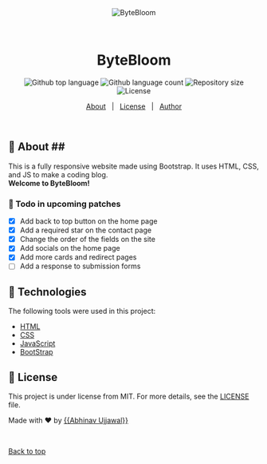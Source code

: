 
<div align="center" id="top"> 
  <img src="./.github/app.gif" alt="ByteBloom" />

  &#xa0;

  <!-- <a href="https://bytebloom.netlify.app">Demo</a> -->
</div>

<h1 align="center">ByteBloom</h1>

<p align="center">
  <img alt="Github top language" src="https://img.shields.io/github/languages/top/abhinav-ujjawal/Coding-Blog-using-Bootstrap?color=56BEB8">

  <img alt="Github language count" src="https://img.shields.io/github/languages/count/abhinav-ujjawal/Coding-Blog-using-Bootstrap?color=56BEB8">

  <img alt="Repository size" src="https://img.shields.io/github/repo-size/abhinav-ujjawal/Coding-Blog-using-Bootstrap?color=56BEB8">

  <img alt="License" src="https://img.shields.io/github/license/abhinav-ujjawal/Coding-Blog-using-Bootstrap?color=56BEB8">

  <!-- <img alt="Github issues" src="https://img.shields.io/github/issues/abhinav-ujjawal/Coding-Blog-using-Bootstrap?color=56BEB8" /> -->

  <!-- <img alt="Github forks" src="https://img.shields.io/github/forks/abhinav-ujjawal/Coding-Blog-using-Bootstrap?color=56BEB8" /> -->

  <!-- <img alt="Github stars" src="https://img.shields.io/github/stars/abhinav-ujjawal/Coding-Blog-using-Bootstrap?color=56BEB8" /> -->
</p>

<!-- Status -->

<!-- <h4 align="center"> 
	🚧  ByteBloom 🚀 Under construction...  🚧
</h4> 

<hr> -->

<p align="center">
  <a href="#dart-about">About</a> &#xa0; | &#xa0; 
  <!-- <a href="#sparkles-features">Features</a> &#xa0; | &#xa0; -->
  <!-- <a href="#rocket-technologies">Technologies</a> &#xa0; | &#xa0; -->
  <!-- <a href="#white_check_mark-requirements">Requirements</a> &#xa0; | &#xa0;
  <a href="#checkered_flag-starting">Starting</a> &#xa0; | &#xa0; -->
  <a href="#memo-license">License</a> &#xa0; | &#xa0;
  <a href="https://github.com/abhinav-ujjawal" target="_blank">Author</a>
</p>

<br>

## :dart: About ##<!-- ### ❓ About -->
This is a fully responsive website made using Bootstrap. It uses HTML, CSS, and JS to make a coding blog. <br>
**Welcome to ByteBloom!**


<!-- ## :sparkles: Features ##

:heavy_check_mark: Feature 1;\
:heavy_check_mark: Feature 2;\
:heavy_check_mark: Feature 3; -->

### 📝 Todo in upcoming patches

- [x] Add back to top button on the home page
- [x] Add a required star on the contact page
- [x] Change the order of the fields on the site
- [x] Add socials on the home page
- [x] Add more cards and redirect pages
- [ ] Add a response to submission forms
<!-- - [ ] Add a demo video of the site in the README -->


## :rocket: Technologies ##

The following tools were used in this project:

- [HTML](https://expo.io/)
- [CSS](https://nodejs.org/en/)
- [JavaScript](https://pt-br.reactjs.org/)
- [BootStrap](https://www.typescriptlang.org/)
<!-- - [React Native](https://reactnative.dev/) -->

<!-- ## :white_check_mark: Requirements ##

None at all! Just star -->

<!-- ## :checkered_flag: Starting ##

```bash
# Clone this project
$ git clone https://github.com/{{YOUR_GITHUB_USERNAME}}/bytebloom

# Access
$ cd bytebloom

# Install dependencies
$ yarn

# Run the project
$ yarn start

# The server will initialize in the <http://localhost:3000>
``` -->

## :memo: License ##

This project is under license from MIT. For more details, see the [LICENSE](LICENSE.md) file.


Made with :heart: by <a href="https://github.com/{{abhinav-ujjawal}}" target="_blank">{{Abhinav Ujjawal}}</a>

&#xa0;

<a href="#top">Back to top</a>
